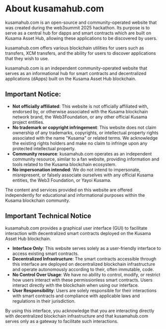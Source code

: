 # About kusamahub.com
kusamahub.com is an open-source and community-operated website that was created during the web3summit 2025 hackathon. Its purpose is to serve as a central hub for dapps and smart contracts which are built on Kusama Asset Hub, allowing these applications to be discovered by users.

kusamahub.com offers various blockchain utilities for users such as transfers, XCM transfers, and the ability for users to discover applications that they wish to use.

kusamahub.com is an independent community-operated website that serves as an informational hub for smart contracts and decentralized applications (dApps) built on the Kusama Asset Hub blockchain.

## Important Notice:
- **Not officially affiliated**: This website is not officially affiliated with, endorsed by, or otherwise associated with the Kusama blockchain network brand, the Web3Foundation, or any other official Kusama project entities.
- **No trademark or copyright infringement**: This website does not claim ownership of any trademarks, copyrights, or intellectual property rights associated with the name "Kusama" or related terms. We acknowledge the existing rights holders and make no claim to infringe upon any protected intellectual property.
- **Community resource**:  kusamahub.com operates as an independent community resource, similar to a fan website, providing information and tools related to the Kusama blockchain ecosystem.
- **No impersonation intended**: We do not intend to impersonate, misrepresent, or falsely associate ourselves with any official Kusama entities, the Web3 Foundation, or Yayoi Kusama.

The content and services provided on this website are offered independently for educational and informational purposes within the Kusama blockchain community.

## Important Technical Notice

kusamahub.com provides a graphical user interface (GUI) to facilitate interaction with decentralized smart contracts deployed on the Kusama Asset Hub blockchain.

- **Interface Only**: This website serves solely as a user-friendly interface to access existing smart contracts. 
- **Decentralized Infrastructure**: The smart contracts accessible through this interface are deployed on decentralized blockchain infrastructure and operate autonomously according to their, often immutable, code.
- **No Control Over Usage**: We have no ability to control, modify, or restrict how users interact with these permissionless smart contracts. Users interact directly with the blockchain when using our interface.
- **User Responsibility**: Users are solely responsible for their interactions with smart contracts and compliance with applicable laws and regulations in their jurisdiction.

By using this interface, you acknowledge that you are interacting directly with decentralized blockchain infrastructure and that kusamahub.com serves only as a gateway to facilitate such interactions.
